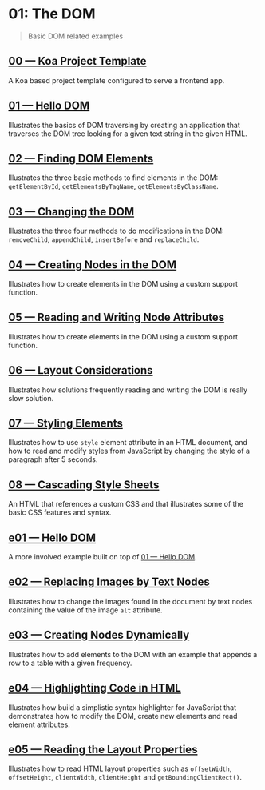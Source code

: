# 01: The DOM
> Basic DOM related examples

## [00 &mdash; Koa Project Template](./00-prj-template-koa/)
A Koa based project template configured to serve a frontend app.

## [01 &mdash; Hello DOM](./01-hello-dom/)
Illustrates the basics of DOM traversing by creating an application that traverses the DOM tree looking for a given text string in the given HTML.

## [02 &mdash; Finding DOM Elements](./02-finding-dom-elements/)
Illustrates the three basic methods to find elements in the DOM: `getElementById`, `getElementsByTagName`, `getElementsByClassName`.

## [03 &mdash; Changing the DOM](./03-chaning-the-dom/)
Illustrates the three four methods to do modifications in the DOM: `removeChild`, `appendChild`, `insertBefore` and `replaceChild`.

## [04 &mdash; Creating Nodes in the DOM](./04-creating-nodes-in-the-dom/)
Illustrates how to create elements in the DOM using a custom support function.

## [05 &mdash; Reading and Writing Node Attributes](./05-reading-and-writing-node-attribs/)
Illustrates how to create elements in the DOM using a custom support function.

## [06 &mdash; Layout Considerations](./06-layout-considerations/)
Illustrates how solutions frequently reading and writing the DOM is really slow solution.

## [07 &mdash; Styling Elements](./07-styling-elements/)
Illustrates how to use `style` element attribute in an HTML document, and how to read and modify styles from JavaScript by changing the style of a paragraph after 5 seconds.

## [08 &mdash; Cascading Style Sheets](./08-css/)
An HTML that references a custom CSS and that illustrates some of the basic CSS features and syntax.

## [e01 &mdash; Hello DOM](./e01-hello-dom/)
A more involved example built on top of [01 &mdash; Hello DOM](./01-hello-dom/).

## [e02 &mdash; Replacing Images by Text Nodes](./e02-replacing-imgs-by-text-nodes/)
Illustrates how to change the images found in the document by text nodes containing the value of the image `alt` attribute.

## [e03 &mdash; Creating Nodes Dynamically](./e03-adding-elements-by-time/)
Illustrates how to add elements to the DOM with an example that appends a row to a table with a given frequency.

## [e04 &mdash; Highlighting Code in HTML](./e04-highlighting-code-in-html/)
Illustrates how build a simplistic syntax highlighter for JavaScript that demonstrates how to modify the DOM, create new elements and read element attributes.

## [e05 &mdash; Reading the Layout Properties](./e05-reading-the-layout-properties/)
Illustrates how to read HTML layout properties such as `offsetWidth`, `offsetHeight`, `clientWidth`, `clientHeight` and `getBoundingClientRect()`.

